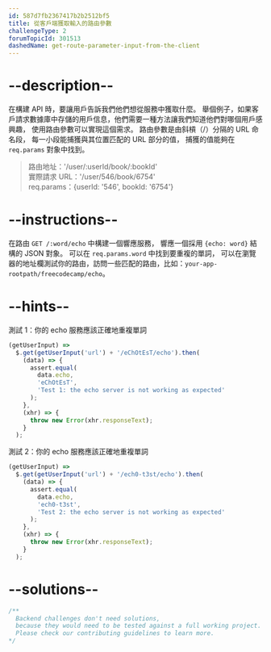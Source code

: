 ```yaml
---
id: 587d7fb2367417b2b2512bf5
title: 從客戶端獲取輸入的路由參數
challengeType: 2
forumTopicId: 301513
dashedName: get-route-parameter-input-from-the-client
---
```


# --description--

在構建 API 時，要讓用戶告訴我們他們想從服務中獲取什麼。 舉個例子，如果客戶請求數據庫中存儲的用戶信息，他們需要一種方法讓我們知道他們對哪個用戶感興趣， 使用路由參數可以實現這個需求。 路由參數是由斜槓（/）分隔的 URL 命名段， 每一小段能捕獲與其位置匹配的 URL 部分的值， 捕獲的值能夠在 `req.params` 對象中找到。

<blockquote>路由地址：'/user/:userId/book/:bookId'<br> 實際請求 URL：'/user/546/book/6754'<br> req.params：{userId: '546', bookId: '6754'}</blockquote>

# --instructions--

在路由 `GET /:word/echo` 中構建一個響應服務， 響應一個採用 `{echo: word}` 結構的 JSON 對象。 可以在 `req.params.word` 中找到要重複的單詞， 可以在瀏覽器的地址欄測試你的路由，訪問一些匹配的路由，比如：`your-app-rootpath/freecodecamp/echo`。

# --hints--

測試 1：你的 echo 服務應該正確地重複單詞

```js
(getUserInput) =>
  $.get(getUserInput('url') + '/eChOtEsT/echo').then(
    (data) => {
      assert.equal(
        data.echo,
        'eChOtEsT',
        'Test 1: the echo server is not working as expected'
      );
    },
    (xhr) => {
      throw new Error(xhr.responseText);
    }
  );
```

測試 2：你的 echo 服務應該正確地重複單詞

```js
(getUserInput) =>
  $.get(getUserInput('url') + '/ech0-t3st/echo').then(
    (data) => {
      assert.equal(
        data.echo,
        'ech0-t3st',
        'Test 2: the echo server is not working as expected'
      );
    },
    (xhr) => {
      throw new Error(xhr.responseText);
    }
  );
```

# --solutions--

```js
/**
  Backend challenges don't need solutions, 
  because they would need to be tested against a full working project. 
  Please check our contributing guidelines to learn more.
*/
```
